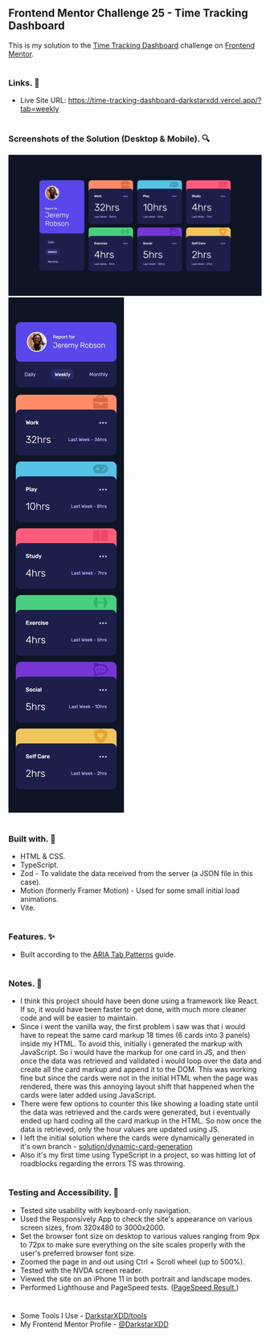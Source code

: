 ## Frontend Mentor Challenge 25 - Time Tracking Dashboard

This is my solution to the [Time Tracking Dashboard](https://www.frontendmentor.io/challenges/time-tracking-dashboard-UIQ7167Jw) challenge on [Frontend Mentor](https://www.frontendmentor.io/).

#

### Links. 🔗

- Live Site URL: https://time-tracking-dashboard-darkstarxdd.vercel.app/?tab=weekly

#

### Screenshots of the Solution (Desktop & Mobile). 🔍

![](./solution_screenshots/screenshot_desktop.jpeg)
![](./solution_screenshots/screenshot_mobile.jpeg)

#

### Built with. 🔨

- HTML & CSS.
- TypeScript.
- Zod - To validate the data received from the server (a JSON file in this case).
- Motion (formerly Framer Motion) - Used for some small initial load animations.
- Vite.

#

### Features. ✨

- Built according to the [ARIA Tab Patterns](https://www.w3.org/WAI/ARIA/apg/patterns/tabs/) guide.

#

### Notes. 📌

- I think this project should have been done using a framework like React. If so, it would have been faster to get done, with much more cleaner code and will be easier to maintain.
- Since i went the vanilla way, the first problem i saw was that i would have to repeat the same card markup 18 times (6 cards into 3 panels) inside my HTML. To avoid this, initially i generated the markup with JavaScript. So i would have the markup for one card in JS, and then once the data was retrieved and validated i would loop over the data and create all the card markup and append it to the DOM. This was working fine but since the cards were not in the initial HTML when the page was rendered, there was this annoying layout shift that happened when the cards were later added using JavaScript.
- There were few options to counter this like showing a loading state until the data was retrieved and the cards were generated, but i eventually ended up hard coding all the card markup in the HTML. So now once the data is retrieved, only the hour values are updated using JS.
- I left the initial solution where the cards were dynamically generated in it's own branch - [solution/dynamic-card-generation](https://github.com/DarkstarXDD/time-tracking-dashboard/tree/solution/dynamic-card-generation)
- Also it's my first time using TypeScript in a project, so was hitting lot of roadblocks regarding the errors TS was throwing.

#

### Testing and Accessibility. 🧪

- Tested site usability with keyboard-only navigation.
- Used the Responsively App to check the site's appearance on various screen sizes, from 320x480 to 3000x2000.
- Set the browser font size on desktop to various values ranging from 9px to 72px to make sure everything on the site scales properly with the user's preferred browser font size.
- Zoomed the page in and out using Ctrl + Scroll wheel (up to 500%).
- Tested with the NVDA screen reader.
- Viewed the site on an iPhone 11 in both portrait and landscape modes.
- Performed Lighthouse and PageSpeed tests. ([PageSpeed Result.](https://pagespeed.web.dev/analysis/https-time-tracking-dashboard-darkstarxdd-vercel-app/njvkg6x5nn?form_factor=mobile))

#

- Some Tools I Use - [DarkstarXDD/tools](https://gist.github.com/DarkstarXDD/4b1844eda12f34b667a0c36e05fcbdf9)
- My Frontend Mentor Profile - [@DarkstarXDD](https://www.frontendmentor.io/profile/DarkstarXDD)
